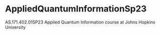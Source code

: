 # AppliedQuantumInformationSp23
AS.171.402.01SP23 Applied Quantum Information course at Johns Hopkins University 

